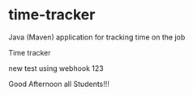 # time-tracker
Java (Maven) application for tracking time on the job

Time tracker

new test using webhook 123

Good Afternoon all Students!!!
